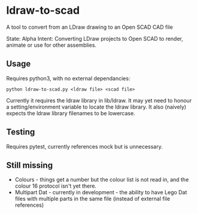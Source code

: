# ldraw-to-scad
A tool to convert from an LDraw drawing to an Open SCAD CAD file

State: Alpha
Intent: Converting LDraw projects to Open SCAD to render, animate or use for other assemblies.

## Usage

Requires python3, with no external dependancies:

    python ldraw-to-scad.py <ldraw file> <scad file>

Currently it requires the ldraw library in lib/ldraw. It may yet need to honour a setting/environment variable to locate the ldraw library.
It also (naively) expects the ldraw library filenames to be lowercase.

## Testing

Requires pytest, currently references mock but is unnecessary.

## Still missing

* Colours - things get a number but the colour list is not read in, and the colour 16 protocol isn't yet there.
* Multipart Dat - currently in development - the ability to have Lego Dat files with multiple parts in the same file (instead of external file references)
